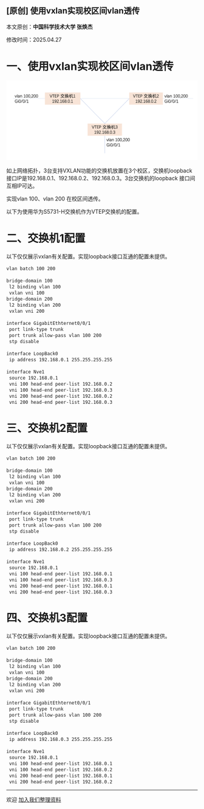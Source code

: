 ## [原创] 使用vxlan实现校区间vlan透传

本文原创：**中国科学技术大学 张焕杰**

修改时间：2025.04.27

# 一、使用vxlan实现校区间vlan透传

![vxlan](img/vxlan.png)

如上网络拓扑，3台支持VXLAN功能的交换机放置在3个校区，交换机loopback 接口IP是192.168.0.1、192.168.0.2、192.168.0.3。3台交换机的loopback 接口间互相IP可达。

实现vlan 100、vlan 200 在校区间透传。

以下为使用华为S5731-H交换机作为VTEP交换机的配置。

# 二、交换机1配置

以下仅仅展示vxlan有关配置。实现loopback接口互通的配置未提供。
```
vlan batch 100 200

bridge-domain 100
 l2 binding vlan 100
 vxlan vni 100
bridge-domain 200
 l2 binding vlan 200
 vxlan vni 200

interface GigabitEthternet0/0/1
 port link-type trunk
 port trunk allow-pass vlan 100 200
 stp disable

interface LoopBack0
 ip address 192.168.0.1 255.255.255.255

interface Nve1
 source 192.168.0.1
 vni 100 head-end peer-list 192.168.0.2
 vni 100 head-end peer-list 192.168.0.3
 vni 200 head-end peer-list 192.168.0.2
 vni 200 head-end peer-list 192.168.0.3
```

# 三、交换机2配置

以下仅仅展示vxlan有关配置。实现loopback接口互通的配置未提供。
```
vlan batch 100 200

bridge-domain 100
 l2 binding vlan 100
 vxlan vni 100
bridge-domain 200
 l2 binding vlan 200
 vxlan vni 200

interface GigabitEthternet0/0/1
 port link-type trunk
 port trunk allow-pass vlan 100 200
 stp disable

interface LoopBack0
 ip address 192.168.0.2 255.255.255.255

interface Nve1
 source 192.168.0.1
 vni 100 head-end peer-list 192.168.0.1
 vni 100 head-end peer-list 192.168.0.3
 vni 200 head-end peer-list 192.168.0.1
 vni 200 head-end peer-list 192.168.0.3
```


# 四、交换机3配置

以下仅仅展示vxlan有关配置。实现loopback接口互通的配置未提供。
```
vlan batch 100 200

bridge-domain 100
 l2 binding vlan 100
 vxlan vni 100
bridge-domain 200
 l2 binding vlan 200
 vxlan vni 200

interface GigabitEthternet0/0/1
 port link-type trunk
 port trunk allow-pass vlan 100 200
 stp disable

interface LoopBack0
 ip address 192.168.0.3 255.255.255.255

interface Nve1
 source 192.168.0.1
 vni 100 head-end peer-list 192.168.0.1
 vni 100 head-end peer-list 192.168.0.2
 vni 200 head-end peer-list 192.168.0.1
 vni 200 head-end peer-list 192.168.0.2
```





***
欢迎 [加入我们整理资料](https://github.com/bg6cq/ITTS)
